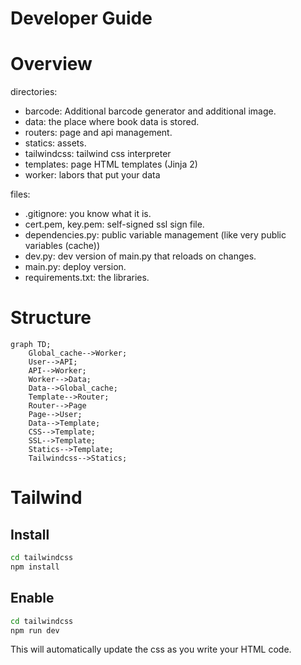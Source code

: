 # Developer Guide

# Overview
directories:
- barcode: Additional barcode generator and additional image.
- data: the place where book data is stored.
- routers: page and api management.
- statics: assets.
- tailwindcss: tailwind css interpreter
- templates: page HTML templates (Jinja 2)
- worker: labors that put your data

files:
- .gitignore: you know what it is.
- cert.pem, key.pem: self-signed ssl sign file.
- dependencies.py: public variable management (like very public variables (cache))
- dev.py: dev version of main.py that reloads on changes.
- main.py: deploy version.
- requirements.txt: the libraries.

# Structure

```mermaid
graph TD;
    Global_cache-->Worker;
    User-->API;
    API-->Worker;
    Worker-->Data;
    Data-->Global_cache;
    Template-->Router;
    Router-->Page
    Page-->User;
    Data-->Template;
    CSS-->Template;
    SSL-->Template;
    Statics-->Template;
    Tailwindcss-->Statics;
```

# Tailwind
## Install
```sh
cd tailwindcss
npm install
```
## Enable
```sh
cd tailwindcss
npm run dev
```
This will automatically update the css as you write your HTML code.

